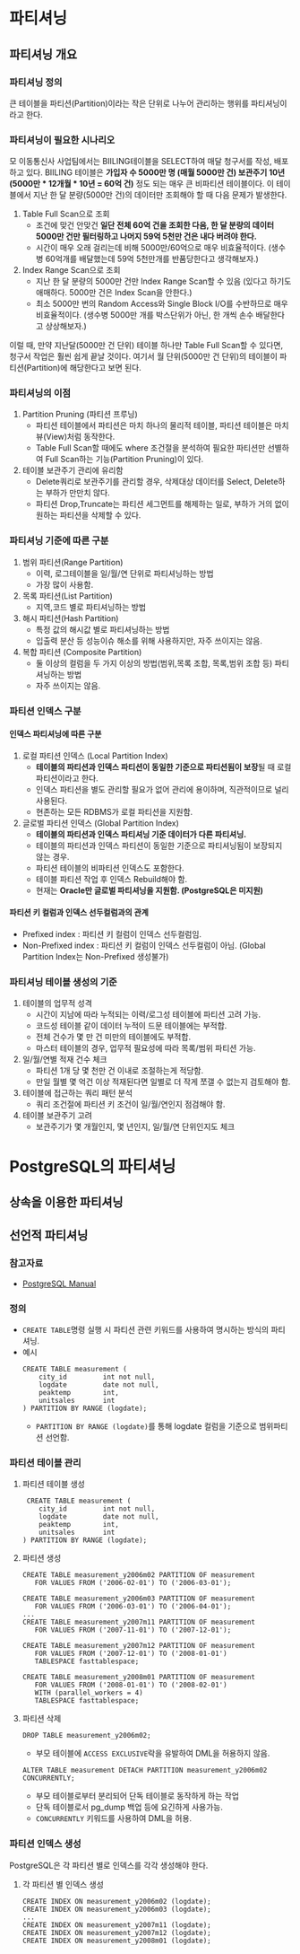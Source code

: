 # 파티셔닝
## 파티셔닝 개요
### 파티셔닝 정의
큰 테이블을 파티션(Partition)이라는 작은 단위로 나누어 관리하는 행위를 파티셔닝이라고 한다.

### 파티셔닝이 필요한 시나리오
모 이동통신사 사업팀에서는 BIILING테이블을 SELECT하여 매달 청구서를 작성, 배포하고 있다. BIILING 테이블은 **가입자 수 5000만 명 (매월 5000만 건) 보관주기 10년 (5000만 * 12개월 * 10년 = 60억 건)** 정도 되는 매우 큰 비파티션 테이블이다. 이 테이블에서 지난 한 달 분량(5000만 건)의 데이터만 조회해야 할 때 다음 문제가 발생한다.
1. Table Full Scan으로 조회
   - 조건에 맞건 안맞건 **일단 전체 60억 건을 조회한 다음, 한 달 분량의 데이터 5000만 건만 필터링하고 나머지 59억 5천만 건은 내다 버려야 한다.**
   - 시간이 매우 오래 걸리는데 비해 5000만/60억으로 매우 비효율적이다. (생수병 60억개를 배달했는데 59억 5천만개를 반품당한다고 생각해보자.)
2. Index Range Scan으로 조회
   - 지난 한 달 분량의 5000만 건만 Index Range Scan할 수 있음 (있다고 하기도 애매하다. 5000만 건은 Index Scan을 안한다.)
   - 최소 5000만 번의 Random Access와 Single Block I/O를 수반하므로 매우 비효율적이다. (생수병 5000만 개를 박스단위가 아닌, 한 개씩 손수 배달한다고 상상해보자.)

이럴 때, 만약 지난달(5000만 건 단위) 테이블 하나만 Table Full Scan할 수 있다면, 청구서 작업은 훨씬 쉽게 끝날 것이다. 여기서 월 단위(5000만 건 단위)의 테이블이 파티션(Partition)에 해당한다고 보면 된다.

### 파티셔닝의 이점
1. Partition Pruning (파티션 프루닝)
   - 파티션 테이블에서 파티션은 마치 하나의 물리적 테이블, 파티션 테이블은 마치 뷰(View)처럼 동작한다.
   - Table Full Scan할 때에도 where 조건절을 분석하여 필요한 파티션만 선별하여 Full Scan하는 기능(Partition Pruning)이 있다.
2. 테이블 보관주기 관리에 유리함
   - Delete쿼리로 보관주기를 관리할 경우, 삭제대상 데이터를 Select, Delete하는 부하가 만만치 않다.
   - 파티션 Drop,Truncate는 파티션 세그먼트를 해제하는 일로, 부하가 거의 없이 원하는 파티션을 삭제할 수 있다.
  
### 파티셔닝 기준에 따른 구분
1. 범위 파티션(Range Partition)
    - 이력, 로그테이블을 일/월/연 단위로 파티셔닝하는 방법
    - 가장 많이 사용함.
3. 목록 파티션(List Partition)
    - 지역,코드 별로 파티셔닝하는 방법
5. 해시 파티션(Hash Partition)
    - 특정 값의 해시값 별로 파티셔닝하는 방법
    - 입출력 분산 등 성능이슈 해소를 위해 사용하지만, 자주 쓰이지는 않음.
4. 복합 파티션 (Composite Partition)
    - 둘 이상의 컬럼을 두 가지 이상의 방법(범위,목록 조합, 목록,범위 조합 등) 파티셔닝하는 방법
    - 자주 쓰이지는 않음.

### 파티션 인덱스 구분
#### 인덱스 파티셔닝에 따른 구분
1. 로컬 파티션 인덱스 (Local Partition Index)
    - **테이블의 파티션과 인덱스 파티션이 동일한 기준으로 파티션됨이 보장**될 때 로컬 파티션이라고 한다.
    - 인덱스 파티션을 별도 관리할 필요가 없어 관리에 용이하며, 직관적이므로 널리 사용된다.
    - 현존하는 모든 RDBMS가 로컬 파티션을 지원함.
2. 글로벌 파티션 인덱스 (Global Partition Index)
    - **테이블의 파티션과 인덱스 파티셔닝 기준 데이터가 다른 파티셔닝.**
    - 테이블의 파티션과 인덱스 파티션이 동일한 기준으로 파티셔닝됨이 보장되지 않는 경우.
    - 파티션 테이블의 비파티션 인덱스도 포함한다.
    - 테이블 파티션 작업 후 인덱스 Rebuild해야 함.
    - 현재는 **Oracle만 글로벌 파티셔닝을 지원함. (PostgreSQL은 미지원)**

#### 파티션 키 컬럼과 인덱스 선두컬럼과의 관계
- Prefixed index : 파티션 키 컬럼이 인덱스 선두컬럼임.
- Non-Prefixed index : 파티션 키 컬럼이 인덱스 선두컬럼이 아님. (Global Partition Index는 Non-Prefixed 생성불가)

### 파티셔닝 테이블 생성의 기준
1. 테이블의 업무적 성격
    - 시간이 지남에 따라 누적되는 이력/로그성 테이블에 파티션 고려 가능.
    - 코드성 테이블 같이 데이터 누적이 드문 테이블에는 부적합.
    - 전체 건수가 몇 만 건 미만의 테이블에도 부적합.
    - 마스터 테이블의 경우, 업무적 필요성에 따라 목록/범위 파티션 가능.
2. 일/월/연별 적재 건수 체크
    - 파티션 1개 당 몇 천만 건 이내로 조절하는게 적당함.
    - 만일 월별 몇 억건 이상 적재된다면 일별로 더 작게 쪼갤 수 없는지 검토해야 함.
3. 테이블에 접근하는 쿼리 패턴 분석
    - 쿼리 조건절에 파티션 키 조건이 일/월/연인지 점검해야 함.
4. 테이블 보관주기 고려
    - 보관주기가 몇 개월인지, 몇 년인지, 일/월/연 단위인지도 체크
  
# PostgreSQL의 파티셔닝 

## 상속을 이용한 파티셔닝

## 선언적 파티셔닝
### 참고자료
- [PostgreSQL Manual](https://www.postgresql.org/docs/current/ddl-partitioning.html#DDL-PARTITIONING-DECLARATIVE)

### 정의
- `CREATE TABLE`명령 실행 시 파티션 관련 키워드를 사용하여 명시하는 방식의 파티셔닝.
- 예시
   ```
   CREATE TABLE measurement (
       city_id         int not null,
       logdate         date not null,
       peaktemp        int,
       unitsales       int
   ) PARTITION BY RANGE (logdate);
   ```
   - `PARTITION BY RANGE (logdate)`를 통해 logdate 컬럼을 기준으로 범위파티션 선언함.

### 파티션 테이블 관리
1. 파티션 테이블 생성
   ```
    CREATE TABLE measurement (
       city_id         int not null,
       logdate         date not null,
       peaktemp        int,
       unitsales       int
   ) PARTITION BY RANGE (logdate);
   ```
2. 파티션 생성
   ```
   CREATE TABLE measurement_y2006m02 PARTITION OF measurement
      FOR VALUES FROM ('2006-02-01') TO ('2006-03-01');
   
   CREATE TABLE measurement_y2006m03 PARTITION OF measurement
      FOR VALUES FROM ('2006-03-01') TO ('2006-04-01');
   ...
   CREATE TABLE measurement_y2007m11 PARTITION OF measurement
      FOR VALUES FROM ('2007-11-01') TO ('2007-12-01');
   
   CREATE TABLE measurement_y2007m12 PARTITION OF measurement
      FOR VALUES FROM ('2007-12-01') TO ('2008-01-01')
      TABLESPACE fasttablespace;
   
   CREATE TABLE measurement_y2008m01 PARTITION OF measurement
      FOR VALUES FROM ('2008-01-01') TO ('2008-02-01')
      WITH (parallel_workers = 4)
      TABLESPACE fasttablespace;
   ```
3. 파티션 삭제
   ```
   DROP TABLE measurement_y2006m02;
   ```
   - 부모 테이블에 `ACCESS EXCLUSIVE`락을 유발하여 DML을 허용하지 않음.
   ```
   ALTER TABLE measurement DETACH PARTITION measurement_y2006m02 CONCURRENTLY;
   ```
   - 부모 테이블로부터 분리되어 단독 테이블로 동작하게 하는 작업
   - 단독 테이블로서 pg_dump 백업 등에 요긴하게 사용가능.
   - `CONCURRENTLY` 키워드를 사용하여 DML을 허용.

### 파티션 인덱스 생성
PostgreSQL은 각 파티션 별로 인덱스를 각각 생성해야 한다.
1. 각 파티션 별 인덱스 생성
   ```
   CREATE INDEX ON measurement_y2006m02 (logdate);
   CREATE INDEX ON measurement_y2006m03 (logdate);
   ...
   CREATE INDEX ON measurement_y2007m11 (logdate);
   CREATE INDEX ON measurement_y2007m12 (logdate);
   CREATE INDEX ON measurement_y2008m01 (logdate);
   ```
